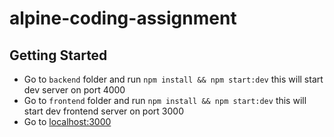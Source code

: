 # alpine-coding-assignment

## Getting Started

- Go to `backend` folder and run `npm install && npm start:dev` this will start dev server on port 4000
- Go to `frontend` folder and run `npm install && npm start:dev` this will start dev frontend server on port 3000
- Go to [localhost:3000](http://localhost:3000)
